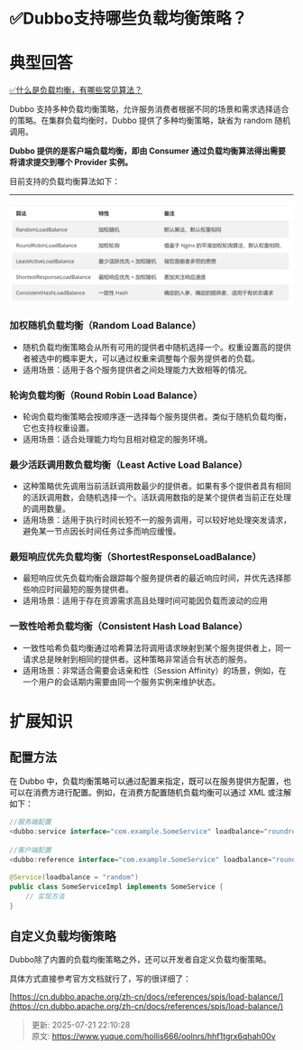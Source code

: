 # ✅Dubbo支持哪些负载均衡策略？

# 典型回答


[✅什么是负载均衡，有哪些常见算法？](https://www.yuque.com/hollis666/oolnrs/dw07di)



Dubbo 支持多种负载均衡策略，允许服务消费者根据不同的场景和需求选择适合的策略。在集群负载均衡时，Dubbo 提供了多种均衡策略，缺省为 random 随机调用。



**Dubbo 提供的是客户端负载均衡，即由 Consumer 通过负载均衡算法得出需要将请求提交到哪个 Provider 实例。**



目前支持的负载均衡算法如下：

****

![1714196537849-3db807c1-96f0-4798-8d86-96fb0f5c2c65.png](./img/WtNLoSP_wZZyaI9H/1714196537849-3db807c1-96f0-4798-8d86-96fb0f5c2c65-041784.png)



### 加权随机负载均衡（Random Load Balance）
+ 随机负载均衡策略会从所有可用的提供者中随机选择一个。权重设置高的提供者被选中的概率更大，可以通过权重来调整每个服务提供者的负载。
+ 适用场景：适用于各个服务提供者之间处理能力大致相等的情况。

### 轮询负载均衡（Round Robin Load Balance）
+ 轮询负载均衡策略会按顺序逐一选择每个服务提供者。类似于随机负载均衡，它也支持权重设置。
+ 适用场景：适合处理能力均匀且相对稳定的服务环境。

### 最少活跃调用数负载均衡（Least Active Load Balance）
+ 这种策略优先调用当前活跃调用数最少的提供者。如果有多个提供者具有相同的活跃调用数，会随机选择一个。活跃调用数指的是某个提供者当前正在处理的调用数量。
+ 适用场景：适用于执行时间长短不一的服务调用，可以较好地处理突发请求，避免某一节点因长时间任务过多而响应缓慢。



### 最短响应优先负载均衡（ShortestResponseLoadBalance）
+ 最短响应优先负载均衡会跟踪每个服务提供者的最近响应时间，并优先选择那些响应时间最短的服务提供者。
+ 适用场景：适用于存在资源需求高且处理时间可能因负载而波动的应用



### 一致性哈希负载均衡（Consistent Hash Load Balance）
+ 一致性哈希负载均衡通过哈希算法将调用请求映射到某个服务提供者上，同一请求总是映射到相同的提供者。这种策略非常适合有状态的服务。
+ 适用场景：非常适合需要会话亲和性（Session Affinity）的场景，例如，在一个用户的会话期内需要由同一个服务实例来维护状态。



# 扩展知识


## 配置方法


<font style="color:rgb(13, 13, 13);">在 Dubbo 中，负载均衡策略可以通过配置来指定，既可以在服务提供方配置，也可以在消费方进行配置。例如，在消费方配置随机负载均衡可以通过 XML 或注解如下：</font>

<font style="color:rgb(13, 13, 13);"></font>

<font style="color:rgb(13, 13, 13);"></font>

```java
//服务端配置
<dubbo:service interface="com.example.SomeService" loadbalance="roundrobin"/>

//客户端配置
<dubbo:reference interface="com.example.SomeService" loadbalance="roundrobin" />
```



```java
@Service(loadbalance = "random")
public class SomeServiceImpl implements SomeService {
    // 实现方法
}
```



## 自定义负载均衡策略


Dubbo除了内置的负载均衡策略之外，还可以开发者自定义负载均衡策略。



具体方式直接参考官方文档就行了，写的很详细了：



[https://cn.dubbo.apache.org/zh-cn/docs/references/spis/load-balance/](https://cn.dubbo.apache.org/zh-cn/docs/references/spis/load-balance/)



> 更新: 2025-07-21 22:10:28  
> 原文: <https://www.yuque.com/hollis666/oolnrs/hhf1tgrx6qhah00v>